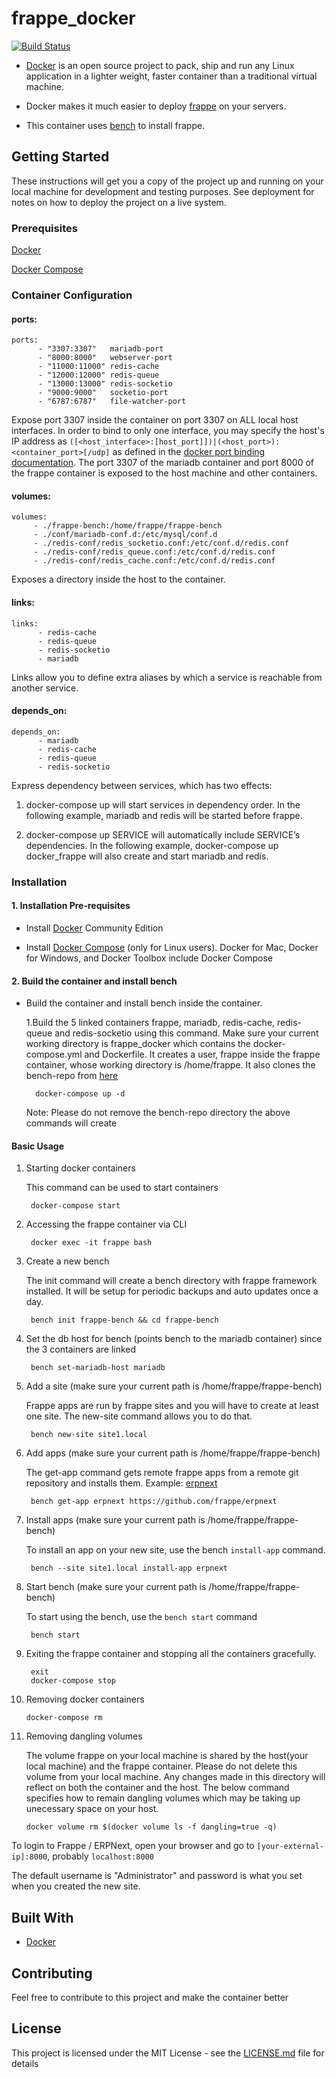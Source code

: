 # frappe_docker
[![Build Status](https://travis-ci.org/vishalseshagiri/frappe_docker.svg?branch=development)](https://travis-ci.org/vishalseshagiri/frappe_docker)

- [Docker](https://docker.com/) is an open source project to pack, ship and run any Linux application in a lighter weight, faster container than a traditional virtual machine.

- Docker makes it much easier to deploy [frappe](https://github.com/frappe/frappe) on your servers.

- This container uses [bench](https://github.com/frappe/bench) to install frappe.

## Getting Started

These instructions will get you a copy of the project up and running on your local machine for development and testing purposes. See deployment for notes on how to deploy the project on a live system.

### Prerequisites

[Docker](https://www.docker.com/)

[Docker Compose](https://docs.docker.com/compose/overview/)

### Container Configuration

#### ports:

```
ports:
      - "3307:3307"   mariadb-port
      - "8000:8000"   webserver-port
      - "11000:11000" redis-cache
      - "12000:12000" redis-queue
      - "13000:13000" redis-socketio
      - "9000:9000"   socketio-port
      - "6787:6787"   file-watcher-port
```

Expose port 3307 inside the container on port 3307 on ALL local host interfaces. In order to bind to only one interface, you may specify the host's IP address as `([<host_interface>:[host_port]])|(<host_port>):<container_port>[/udp]` as defined in the [docker port binding documentation](http://docs.docker.com/userguide/dockerlinks/). The port 3307 of the mariadb container and port 8000 of the frappe container is exposed to the host machine and other containers.

#### volumes:

```
volumes:
     - ./frappe-bench:/home/frappe/frappe-bench
     - ./conf/mariadb-conf.d:/etc/mysql/conf.d
     - ./redis-conf/redis_socketio.conf:/etc/conf.d/redis.conf
     - ./redis-conf/redis_queue.conf:/etc/conf.d/redis.conf
     - ./redis-conf/redis_cache.conf:/etc/conf.d/redis.conf
```
Exposes a directory inside the host to the container.

#### links:

```
links:
      - redis-cache
      - redis-queue
      - redis-socketio
      - mariadb
```

Links allow you to define extra aliases by which a service is reachable from another service.

#### depends_on:

```
depends_on:
      - mariadb
      - redis-cache
      - redis-queue
      - redis-socketio
```
Express dependency between services, which has two effects:

1. docker-compose up will start services in dependency order. In the following example, mariadb and redis will be started before frappe.

2. docker-compose up SERVICE will automatically include SERVICE’s dependencies. In the following example, docker-compose up docker_frappe will also create and start mariadb and redis.

### Installation

#### 1. Installation Pre-requisites

- Install [Docker](https://docs.docker.com/engine/installation) Community Edition

- Install [Docker Compose](https://docs.docker.com/compose/install/) (only for Linux users). Docker for Mac, Docker for Windows, and Docker Toolbox include Docker Compose

#### 2. Build the container and install bench

* Build the container and install bench inside the container.

	1.Build the 5 linked containers frappe, mariadb, redis-cache, redis-queue and redis-socketio using this command. 	 Make sure your current working directory is frappe_docker which contains the docker-compose.yml and Dockerfile.
	It creates a user, frappe inside the frappe container, whose working directory is /home/frappe. It also clones
	the bench-repo from [here](https://github.com/frappe/bench)

		docker-compose up -d

	Note: Please do not remove the bench-repo directory the above commands will create



#### Basic Usage
1. Starting docker containers

	This command can be used to start containers

		docker-compose start

2. Accessing the frappe container via CLI

		docker exec -it frappe bash

3. Create a new bench

	The init command will create a bench directory with frappe framework
	installed. It will be setup for periodic backups and auto updates once
	a day.

		bench init frappe-bench && cd frappe-bench		

4. Set the db host for bench (points bench to the mariadb container) since the 3 containers are linked

		bench set-mariadb-host mariadb

5. Add a site (make sure your current path is /home/frappe/frappe-bench)

	Frappe apps are run by frappe sites and you will have to create at least one
	site. The new-site command allows you to do that.

		bench new-site site1.local

6. Add apps (make sure your current path is /home/frappe/frappe-bench)

	The get-app command gets remote frappe apps from a remote git repository and installs them. Example: [erpnext](https://github.com/frappe/erpnext)

		bench get-app erpnext https://github.com/frappe/erpnext

7. Install apps (make sure your current path is /home/frappe/frappe-bench)

	To install an app on your new site, use the bench `install-app` command.

		bench --site site1.local install-app erpnext

8. Start bench (make sure your current path is /home/frappe/frappe-bench)

	To start using the bench, use the `bench start` command

		bench start

9. Exiting the frappe container and stopping all the containers gracefully.

  		exit
  		docker-compose stop

10. Removing docker containers

		docker-compose rm

11. Removing dangling volumes

	The volume frappe on your  local machine is shared by the host(your local machine) and the frappe container.
	Please do not delete this volume from your local machine. Any changes made in this directory will reflect on both
	the container and the host. The below command specifies how to remain dangling volumes which may be taking up
	unecessary space on your host.

		docker volume rm $(docker volume ls -f dangling=true -q)

To login to Frappe / ERPNext, open your browser and go to `[your-external-ip]:8000`, probably `localhost:8000`

The default username is "Administrator" and password is what you set when you created the new site.

## Built With

* [Docker](https://www.docker.com/)

## Contributing

Feel free to contribute to this project and make the container better

## License

This project is licensed under the MIT License - see the [LICENSE.md](LICENSE.md) file for details
